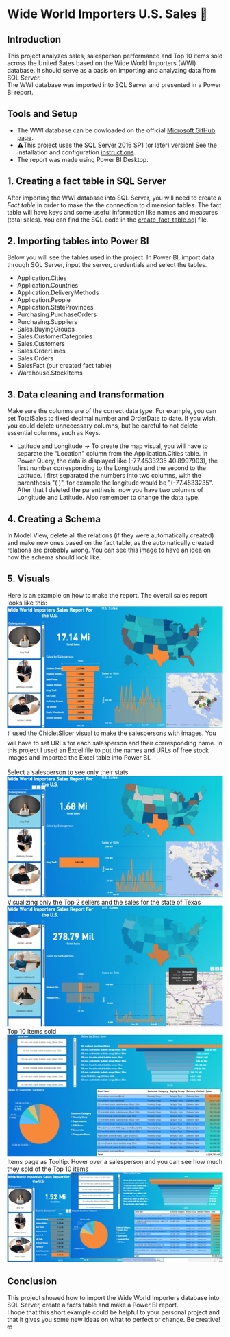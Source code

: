 # Wide World Importers U.S. Sales 🗽

## Introduction
This project analyzes sales, salesperson performance and Top 10 items sold across the United Sates based on the Wide World Importers (WWI) database. It should serve as a basis on importing and analyzing data from SQL Server. 
</br>The WWI database was imported into SQL Server and presented in a Power BI report.

## Tools and Setup
* The WWI database can be dowloaded on the official [Microsoft GitHub page](https://github.com/Microsoft/sql-server-samples/releases/tag/wide-world-importers-v1.0).
* ⚠️This project uses the SQL Server 2016 SP1 (or later) version! See the installation and configuration [instructions](https://learn.microsoft.com/en-us/sql/samples/wide-world-importers-oltp-install-configure?view=sql-server-ver16).
* The report was made using Power BI Desktop.

## 1. Creating a fact table in SQL Server
After importing the WWI database into SQL Server, you will need to create a *Fact table* in order to make the the connection to dimension tables. The fact table will have keys and some useful information like names and measures (total sales).
You can find the SQL code in the [create_fact_table.sql](create_fact_table.sql) file.

## 2. Importing tables into Power BI
Below you will see the tables used in the project. In Power BI, import data through SQL Server, input the server, credentials and select the tables.
* Application.Cities
* Application.Countries
* Application.DeliveryMethods
* Application.People
* Application.StateProvinces
* Purchasing.PurchaseOrders
* Purchasing.Suppliers
* Sales.BuyingGroups
* Sales.CustomerCategories
* Sales.Customers
* Sales.OrderLines
* Sales.Orders
* SalesFact (our created fact table)
* Warehouse.StockItems


## 3. Data cleaning and transformation
Make sure the columns are of the correct data type. For example, you can set TotalSales to fixed decimal number and OrderDate to date.
If you wish, you could delete unnecessary columns, but be careful to not delete essential columns, such as Keys.
* Latitude and Longitude -> To create the map visual, you will have to separate the "Location" column from the Application.Cities table. In Power Query, the data is displayed like (-77.4533235 40.8997903), the first number corresponding to the Longitude and the second to the Latitude.
I first separated the numbers into two columns, with the  parenthesis "( )", for example the longitude would be "(-77.4533235". After that I deleted the parenthesis, now you have two columns of Longitude and Latitude. Also remember to change the data type.

## 4. Creating a Schema
In Model View, delete all the relations (if they were automatically created) and make new ones based on the fact table, as the automatically created relations are probably wrong.
You can see this [image](images/snowflake_schema.png) to have an idea on how the schema should look like.

## 5. Visuals
Here is an example on how to make the report. The overall sales report looks like this: ![sales](images/sales.png)
❗I used the ChicletSlicer visual to make the salespersons with images. You will have to set URLs for each salesperson and their corresponding name. In this project I used an Excel file to put the names and URLs of free stock images and imported the Excel table into Power BI.</br> 
</br>Select a salesperson to see only their stats ![salesperson](images/sales_person.png)
</br>Visualizing only the Top 2 sellers and the sales for the state of Texas ![top2](images/sales_top2_texas.png)
</br>Top 10 items sold ![items](images/top10_items.png)
</br>Items page as Tooltip. Hover over a salesperson and you can see how much they sold of the Top 10 items ![item_tooltip](images/sales_tooltips_items.png)

## Conclusion
This project showed how to import the Wide World Importers database into SQL Server, create a facts table and make a Power BI report.
</br>I hope that this short example could be helpful to your personal project and that it gives you some new ideas on what to perfect or change. Be creative! 🤓  
